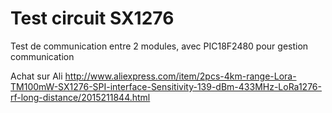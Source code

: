 # Test circuit SX1276

Test de communication entre 2 modules, avec PIC18F2480 pour gestion communication

Achat sur Ali
http://www.aliexpress.com/item/2pcs-4km-range-Lora-TM100mW-SX1276-SPI-interface-Sensitivity-139-dBm-433MHz-LoRa1276-rf-long-distance/2015211844.html

